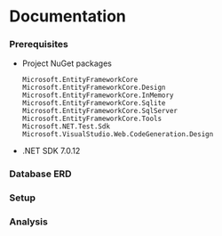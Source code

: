 # Documentation

### Prerequisites

- Project NuGet packages

    ```
    Microsoft.EntityFrameworkCore
    Microsoft.EntityFrameworkCore.Design
    Microsoft.EntityFrameworkCore.InMemory
    Microsoft.EntityFrameworkCore.Sqlite
    Microsoft.EntityFrameworkCore.SqlServer
    Microsoft.EntityFrameworkCore.Tools
    Microsoft.NET.Test.Sdk
    Microsoft.VisualStudio.Web.CodeGeneration.Design
    ```
- .NET SDK 7.0.12



### Database ERD


### Setup


### Analysis